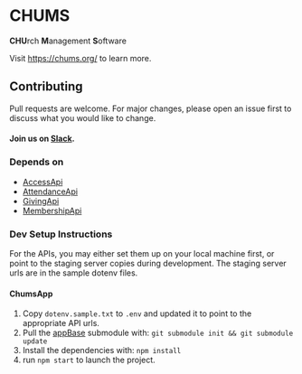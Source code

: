 # CHUMS
**CHU**rch **M**anagement **S**oftware

Visit <a href="https://chums.org/">https://chums.org/</a> to learn more.

## Contributing
Pull requests are welcome. For major changes, please open an issue first to discuss what you would like to change.
#### Join us on [Slack](https://join.slack.com/t/livechurchsolutions/shared_invite/zt-i88etpo5-ZZhYsQwQLVclW12DKtVflg).

### Depends on
* [AccessApi](https://github.com/LiveChurchSolutions/AccessApi)
* [AttendanceApi](https://github.com/LiveChurchSolutions/AttendanceApi)
* [GivingApi](https://github.com/LiveChurchSolutions/GivingApi)
* [MembershipApi](https://github.com/LiveChurchSolutions/MembershipApi)

### Dev Setup Instructions
For the APIs, you may either set them up on your local machine first, or point to the staging server copies during development.  The staging server urls are in the sample dotenv files.

#### ChumsApp 
1. Copy `dotenv.sample.txt` to `.env` and updated it to point to the appropriate API urls. 
2. Pull the [appBase](https://github.com/LiveChurchSolutions/AppBase) submodule with: `git submodule init && git submodule update`
3. Install the dependencies with: `npm install`
4. run `npm start` to launch the project.
